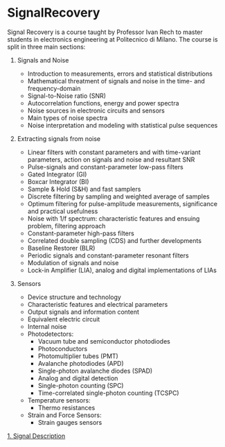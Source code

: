 # SignalRecovery
Signal Recovery is a course taught by Professor Ivan Rech to master students in electronics engineering at Politecnico di Milano.
The course is split in three main sections:
1. Signals and Noise
    - Introduction to measurements, errors and statistical distributions
    - Mathematical threatment of signals and noise in the time- and frequency-domain
    - Signal-to-Noise ratio (SNR)
    - Autocorrelation functions, energy and power spectra
    - Noise sources in electronic circuits and sensors
    - Main types of noise spectra
    - Noise interpretation and modeling with statistical pulse sequences

2. Extracting signals from noise
    - Linear filters with constant parameters and with time-variant parameters, action on signals and noise and resultant SNR
    - Pulse-signals and constant-parameter low-pass filters
    - Gated Integrator (GI)
    - Boxcar Integrator (BI)
    - Sample & Hold (S&H) and fast samplers
    - Discrete filtering by sampling and weighted average of samples
    - Optimum filtering for pulse-amplitude measurements, significance and practical usefulness
    - Noise with 1/f spectrum: characteristic features and ensuing problem, filtering approach
    - Constant-parameter high-pass filters
    - Correlated double sampling (CDS) and further developments
    - Baseline Restorer (BLR)
    - Periodic signals and constant-parameter resonant filters
    - Modulation of signals and noise
    - Lock-in Amplifier (LIA), analog and digital implementations of LIAs

3. Sensors
    - Device structure and technology
    - Characteristic features and electrical parameters
    - Output signals and information content
    - Equivalent electric circuit
    - Internal noise
    - Photodetectors:
      - Vacuum tube and semiconductor photodiodes
      - Photoconductors
      - Photomultiplier tubes (PMT)
      - Avalanche photodiodes (APD)
      - Single-photon avalanche diodes (SPAD)
      - Analog and digital detection
      - Single-photon counting (SPC)
      - Time-correlated single-photon counting (TCSPC)
    - Temperature sensors:
      - Thermo resistances
    - Strain and Force Sensors:
      - Strain gauges sensors


[1. Signal Description](https://github.com/FrancescoGavetti/SignalRecovery/blob/main/1.%20Signal%20Description.pdf)
